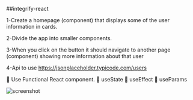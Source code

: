 ##integrify-react

1-Create a homepage (component) that displays some of the user information in cards.

2-Divide the app into smaller components. 

3-When you click on the button it should navigate to another page (component) showing more information about that user 

4-Api to use
https://jsonplaceholder.typicode.com/users

💊 Use Functional React component.
💊 useState
💊 useEffect
💊 useParams

![screenshot]()
